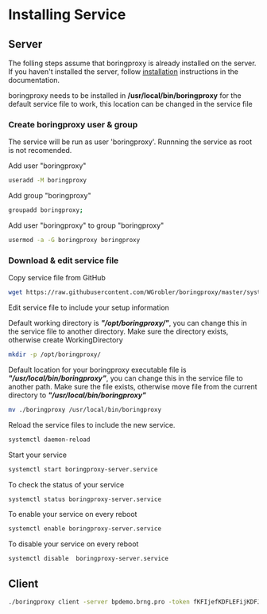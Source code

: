 # Installing Service

## Server

The folling steps assume that boringproxy is already installed on the server. If you haven't installed the server, follow [installation](https://boringproxy.io/installation/) instructions in the documentation.

boringproxy needs to be installed in **/usr/local/bin/boringproxy** for the default service file to work, this location can be changed in the service file

### Create boringproxy user & group
The service will be run as user 'boringproxy'. Runnning the service as root is not recomended. 

Add user "boringproxy"
```bash
useradd -M boringproxy
```

Add group "boringproxy"
```bash
groupadd boringproxy;
```

Add user "boringproxy" to group "boringproxy"
```bash
usermod -a -G boringproxy boringproxy
```

### Download & edit service file

Copy service file from GitHub
```bash
wget https://raw.githubusercontent.com/WGrobler/boringproxy/master/systemd/boringproxy-server.service
```

Edit service file to include your setup information

Default working directory is ***"/opt/boringproxy/"***, you can change this in the service file to another directory. 
Make sure the directory exists, otherwise create WorkingDirectory
```bash
mkdir -p /opt/boringproxy/
```

Default location for your boringproxy executable file is ***"/usr/local/bin/boringproxy"***, you can change this in the service file to another path.
Make sure the file exists, otherwise move file from the current directory to ***"/usr/local/bin/boringproxy"***
```bash
mv ./boringproxy /usr/local/bin/boringproxy
```

Reload the service files to include the new service.
```bash
systemctl daemon-reload
```

Start your service
```bash
systemctl start boringproxy-server.service
```

To check the status of your service
```bash
systemctl status boringproxy-server.service
```

To enable your service on every reboot
```bash
systemctl enable boringproxy-server.service
```

To disable your service on every reboot
```bash
systemctl disable  boringproxy-server.service
```

## Client

```bash
./boringproxy client -server bpdemo.brng.pro -token fKFIjefKDFLEFijKDFJKELJF -client-name demo-client -user demo-user
```
